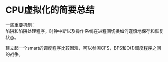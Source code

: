 
# CPU虚拟化的简要总结
一些重要机制：  
陷阱和陷阱处理程序，时钟中断以及操作系统在进程间切换如何谨慎地保存和恢复状态。

建立起一个smart的调度程序比较困难，可以参阅CFS，BFS和O(1)调度程序之间的战争。


